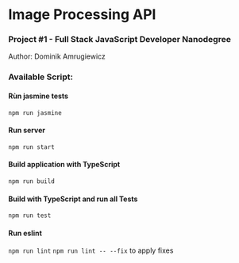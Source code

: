 # Image Processing API
### Project #1 - Full Stack JavaScript Developer Nanodegree
Author: Dominik Amrugiewicz


### Available Script:

#### Rùn jasmine tests
`npm run jasmine`

#### Run server
`npm run start`

#### Build application with TypeScript
`npm run build`

#### Build with TypeScript and run all Tests
`npm run test`

#### Run eslint
`npm run lint`
`npm run lint -- --fix` to apply fixes